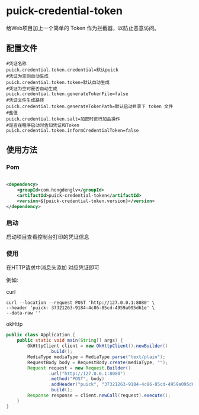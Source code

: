 # puick-credential-token

给Web项目加上一个简单的 Token 作为拦截器，以防止恶意访问。

## 配置文件

```properties
#凭证名称
puick.credential.token.credential=默认puick
#凭证为空则自动生成
puick.credential.token.token=默认自动生成
#凭证为空时是否自动生成
puick.credential.token.generateTokenFile=false
#凭证文件生成路径
puick.credential.token.generateTokenPath=默认启动目录下 token 文件
#盐值
puick.credential.token.salt=加密时进行加盐操作
#是否在程序启动时告知凭证和Token
puick.credential.token.informCredentialToken=false
```

## 使用方法

### Pom

```xml

<dependency>
    <groupId>com.hongdenglv</groupId>
    <artifactId>puick-credential-token</artifactId>
    <version>${puick-credential-token.version}</version>
</dependency>
```

### 启动

启动项目查看控制台打印的凭证信息

### 使用

在HTTP请求中消息头添加 对应凭证即可

例如:

curl

```shell
curl --location --request POST 'http://127.0.0.1:8080' \
--header 'puick: 37321263-9184-4c86-85cd-4959a095d61e' \
--data-raw ''
```

okHttp

```java
public class Application {
    public static void main(String[] args) {
        OkHttpClient client = new OkHttpClient().newBuilder()
                .build();
        MediaType mediaType = MediaType.parse("text/plain");
        RequestBody body = RequestBody.create(mediaType, "");
        Request request = new Request.Builder()
                .url("http://127.0.0.1:8080")
                .method("POST", body)
                .addHeader("puick", "37321263-9184-4c86-85cd-4959a095d61e")
                .build();
        Response response = client.newCall(request).execute();
    }
}
```